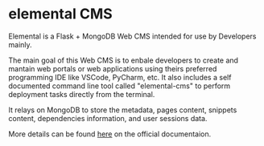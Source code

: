 # elemental CMS

Elemental is a Flask + MongoDB Web CMS intended for use by Developers mainly.

The main goal of this Web CMS is to enbale developers to create and mantain web portals or web applications using theirs preferred programming IDE like VSCode, PyCharm, etc. It also includes a self documented command line tool called "elemental-cms" to perform deployment tasks directly from the terminal.

It relays on MongoDB to store the metadata, pages content, snippets content, dependencies information, and user sessions data.

More details can be found [here](https://paranoid.software/en/elemental-cms/docs) on the official documentaion.
